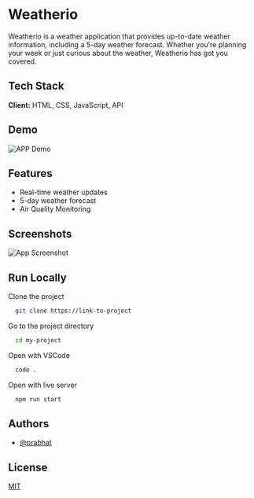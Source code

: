 
# Weatherio

Weatherio is a weather application that provides up-to-date weather information, including a 5-day weather forecast. Whether you're planning your week or just curious about the weather, Weatherio has got you covered.

## Tech Stack

**Client:** HTML, CSS, JavaScript, API

## Demo

![APP Demo]([https://via.placeholder.com/800x400?text=AQI+Demo+Her](https://weatherio-prabhat.vercel.app/#/current-location)e)

## Features

- Real-time weather updates
-  5-day weather forecast
- Air Quality Monitoring 

## Screenshots

![App Screenshot](![image](https://github.com/Prabhat2912/weatherio/assets/114847239/b3af7bca-f74f-477a-892a-a1ec49bade22)
)

## Run Locally

Clone the project

```bash
  git clone https://link-to-project
```

Go to the project directory

```bash
  cd my-project
```

Open with VSCode

```bash
  code .
```

Open with live server

```bash
  npm run start
```


## Authors

- [@prabhat](https://www.github.com/Prabhat2912)

## License

[MIT](https://choosealicense.com/licenses/mit/)
